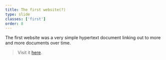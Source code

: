 ```yaml
---
title: The first website(?)
type: slide
classes: ['first']
order: 8
---
```


The first website was a very simple hypertext document linking out to more and more documents over time.

> Visit it [here](http://info.cern.ch/hypertext/WWW/TheProject.html).
